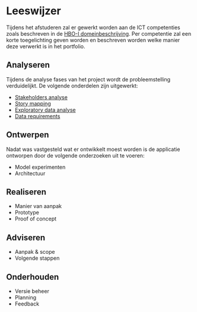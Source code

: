 # Leeswijzer
Tijdens het afstuderen zal er gewerkt worden aan de ICT competenties zoals beschreven in de [HBO-I domeinbeschrijving](https://hboidomein-212218.appspot.com/pdf?template=https://hboidomein-212218.appspot.com/template.html&deep=true&full=true&lang=NL&skipcache=&viewport=1156x818&url=https://hboidomein-212218.appspot.com/pdfdoc). Per competentie zal een korte toegelichting geven worden en beschreven worden welke manier deze verwerkt is in het portfolio.   

## Analyseren
Tijdens de analyse fases van het project wordt de probleemstelling verduidelijkt. De volgende onderdelen zijn uitgewerkt:   

- [Stakeholders analyse](analyseren.md#stakeholders-analyse)
- [Story mapping](analyseren.md#story-mapping)
- [Exploratory data analyse](analyseren.md#exploratory-data-analyse)
- [Data requirements](analyseren.md#data-requirements)

## Ontwerpen
Nadat was vastgesteld wat er ontwikkelt moest worden is de applicatie ontworpen door de volgende onderzoeken uit te voeren: 

- Model experimenten
- Architectuur

## Realiseren <br>

- Manier van aanpak
- Prototype
- Proof of concept

## Adviseren <br>

- Aanpak & scope
- Volgende stappen

## Onderhouden <br>

- Versie beheer
- Planning
- Feedback